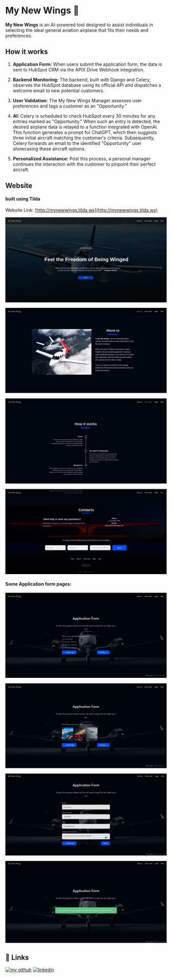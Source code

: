 # My New Wings 🪽

**My New Wings** is an AI-powered tool designed to assist individuals in selecting the ideal general aviation airplane that fits their needs and preferences.

## How it works

1. **Application Form:** When users submit the application form, the data is sent to HubSpot CRM via the APIX Drive Webhook integration.

2. **Backend Monitoring:** The backend, built with Django and Celery, observes the HubSpot database using its official API and dispatches a welcome email to new potential customers.

3. **User Validation:** The My New Wings Manager assesses user preferences and tags a customer as an "Opportunity."

4. **AI:** Celery is scheduled to check HubSpot every 30 minutes for any entries marked as "Opportunity." When such an entry is detected, the desired airplane data is relayed to a function integrated with OpenAI. This function generates a prompt for ChatGPT, which then suggests three initial aircraft matching the customer's criteria. Subsequently, Celery forwards an email to the identified "Opportunity" user showcasing these aircraft options.

5. **Personalized Assistance:** Post this process, a personal manager continues the interaction with the customer to pinpoint their perfect aircraft.


## Website
#### built using Tilda

Website Link: [http://mynewwings.tilda.ws](http://mynewwings.tilda.ws)

![Home Page](readme_images/home.png)

![About Page](readme_images/about.png)

![How it works Page](readme_images/howitworks.png)

![Help Page](readme_images/help.png)

#### Some Application form pages:

![1)](readme_images/form_1.png)

![2)](readme_images/form_2.png)

![3)](readme_images/form_3.png)

![4)](readme_images/form_success.png)

## 🔗 Links
[![my github](https://img.shields.io/badge/GitHub-100000?style=for-the-badge&logo=github&logoColor=white)](https://github.com/nkstlrv)
[![linkedin](https://img.shields.io/badge/linkedin-0A66C2?style=for-the-badge&logo=linkedin&logoColor=white)](https://www.linkedin.com/in/nikitastoliarov)


